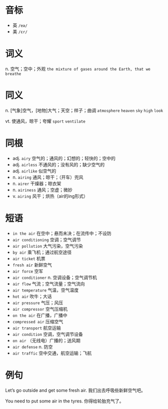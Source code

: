 # 音标

- 英 `/eə/`
- 美 `/ɛr/`

# 词义

n. 空气；空中；外观
`the mixture of gases around the Earth, that we breathe`

# 同义

n. [气象]空气，[地物]大气；天空；样子；曲调
`atmosphere` `heaven` `sky` `high` `look`

vt. 使通风，晾干；夸耀
`sport` `ventilate`

# 同根

- adj. `airy` 空气的；通风的；幻想的；轻快的；空中的
- adj. `airless` 不通风的；没有风的；缺少空气的
- adj. `airlike` 似空气的
- n. `airing` 通风；晾干；（开车）兜风
- n. `airer` 干燥器；晾衣架
- n. `airiness` 通风；空虚；微妙
- v. `airing` 风干；烘热（air的ing形式）

# 短语

- `in the air` 在空中；悬而未决；在流传中；不设防
- `air conditioning` 空调；空气调节
- `air pollution` 大气污染，空气污染
- `by air` 乘飞机；通过航空途径
- `air ticket` 机票
- `fresh air` 新鲜空气
- `air force` 空军
- `air conditioner` n. 空调设备；空气调节机
- `air flow` 气流；空气流量；空气流向
- `air temperature` 气温，空气温度
- `hot air` 吹牛；大话
- `air pressure` 气压；风压
- `air compressor` 空气压缩机
- `on the air` 在广播，广播中
- `compressed air` 压缩空气
- `air transport` 航空运输
- `air condition` 空调，空气调节设备
- `on air` （无线电）广播的；送风期
- `air defense` n. 防空
- `air traffic` 空中交通，航空运输；飞航

# 例句

Let’s go outside and get some fresh air.
我们出去呼吸些新鲜空气吧。

You need to put some air in the tyres.
你得给轮胎充气了。


